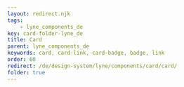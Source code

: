 ```yaml
---
layout: redirect.njk
tags: 
    - lyne_components_de
key: card-folder-lyne_de
title: Card
parent: lyne_components_de
keywords: card, card-link, card-badge, badge, link
order: 60
redirect: /de/design-system/lyne/components/card/card/
folder: true
---
```

